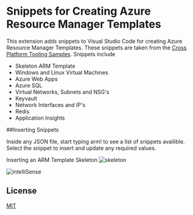 # Snippets for Creating Azure Resource Manager Templates
This extension adds snippets to Visual Studio Code for creating Azure Resource Manager Templates. These snippets are taken from the [Cross Platform Tooling Samples](https://github.com/Azure/azure-xplat-arm-tooling). Snippets include

* Skeleton ARM Template
* Windows and Linux Virtual Machines
* Azure Web Apps
* Azure SQL
* Virtual Networks, Subnets and NSG's
* Keyvault
* Network Interfaces and IP's
* Redis
* Application Insights

##Inserting Snippets

Inside any JSON file, start typing arm! to see a list of snippets availible. Select the snippet to insert and update any required values.

Inserting an ARM Template Skeleton
![skeleton](https://github.com/sam-cogan/arm-snippets-vscode/raw/master/images/skeleton.gif)



![intelliSense](https://github.com/microsoft/vscode-docker/raw/master/images/intelliSense.gif)


 
## License 
[MIT](https://github.com/sam-cogan/arm-snippets-vscode/blob/master/LICENSE)
